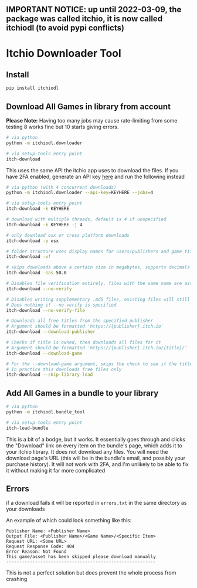 ## IMPORTANT NOTICE: up until 2022-03-09, the package was called itchio, it is now called itchiodl (to avoid pypi conflicts)

# Itchio Downloader Tool
## Install
```bash
pip install itchiodl
```
## Download All Games in library from account
**Please Note:** Having too many jobs may cause rate-limiting from some testing 8 works fine but 10 starts giving errors.

```bash
# via python
python -m itchiodl.downloader

# via setup-tools entry point
itch-download
```

This uses the same API the itchio app uses to download the files. If you have 2FA enabled, generate an API key [here](https://itch.io/user/settings/api-keys) and run the following instead

```bash
# via python (with 4 concurrent downloads)
python -m itchiodl.downloader --api-key=KEYHERE --jobs=4

# via setup-tools entry point
itch-download -k KEYHERE

# download with multiple threads, default is 4 if unspecified
itch-download -k KEYHERE -j 4

# only download osx or cross platform downloads
itch-download -p osx

# folder structure uses display names for users/publishers and game titles
itch-download -vf

# skips downloads above a certain size in megabytes, supports decimals
itch-download -sas 50.0

# Disables file verification entirely, files with the same name are assumed to be the same file
itch-download --no-verify

# Disables writing supplementary .md5 files, existing files will still be hashed against their download hashes
# Does nothing if --no-verify is specified
itch-download --no-verify-file

# Downloads all free titles from the specified publisher
# Argument should be formatted 'https://{publisher}.itch.io'
itch-download --download-publisher

# Checks if title is owned, then downloads all files for it
# Argument should be formatted 'https://{publisher}.itch.io/{title}/'
itch-download --download-game

# For the --download-game argument, skips the check to see if the title is currently owned
# In practice this downloads free files only
itch-download --skip-library-load
```

## Add All Games in a bundle to your library

```bash
# via python
python -m itchiodl.bundle_tool

# via setup-tools entry point
itch-load-bundle
```

This is a bit of a bodge, but it works. It essentially goes through and clicks the "Download" link on every item on the bundle's page, which adds it to your itchio library. It does not download any files. You will need the download page's URL (this will be in the bundle's email, and possibly your purchase history). It will not work with 2FA, and I'm unlikely to be able to fix it without making it far more complicated


## Errors
if a download fails it will be reported in ```errors.txt``` in the same directory as your downloads

An example of which could look something like this:
```Cannot download game/asset: <Game Name>
Publisher Name: <Publisher Name>
Output File: <Publisher Name>/<Game Name>/<Specific Item>
Request URL: <Some URL>
Request Response Code: 404
Error Reason: Not Found
This game/asset has been skipped please download manually
---------------------------------------------------------
```

This is not a perfect solution but does prevent the whole process from crashing
